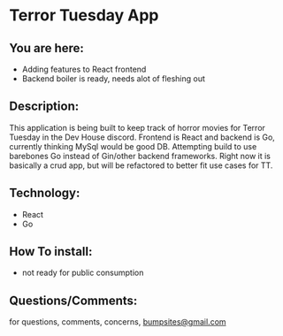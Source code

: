 # Terror Tuesday App
## You are here:
- Adding features to React frontend
- Backend boiler is ready, needs alot of fleshing out

## Description:
This application is being built to keep track of horror movies for Terror Tuesday in the Dev House discord. Frontend is React and backend is Go, currently thinking MySql would be good DB. Attempting build to use barebones Go instead of Gin/other backend frameworks. Right now it is basically a crud app, but will be refactored to better fit use cases for TT.
## Technology:
- React
- Go
## How To install:
- not ready for public consumption
## Questions/Comments:
for questions, comments, concerns, bumpsites@gmail.com